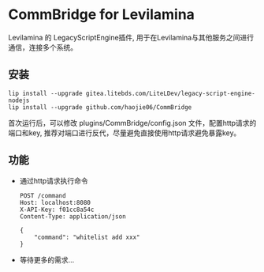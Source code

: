 # CommBridge for Levilamina

Levilamina 的 LegacyScriptEngine插件, 用于在Levilamina与其他服务之间进行通信，连接多个系统。

## 安装

```shell
lip install --upgrade gitea.litebds.com/LiteLDev/legacy-script-engine-nodejs
lip install --upgrade github.com/haojie06/CommBridge
```

首次运行后，可以修改 plugins/CommBridge/config.json 文件，配置http请求的端口和key, 推荐对端口进行反代，尽量避免直接使用http请求避免暴露key。

## 功能

- 通过http请求执行命令

  ```http
  POST /command
  Host: localhost:8080
  X-API-Key: f01cc8a54c
  Content-Type: application/json

  {
      "command": "whitelist add xxx"
  }
  ```
  
- 等待更多的需求...
